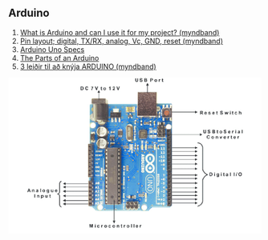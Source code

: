 ## Arduino 

1. [What is Arduino and can I use it for my project? (myndband)](https://www.youtube.com/watch?v=CSx6k-zXlLE&list=PLYutciIGBqC2FdMRLZIbPJ-pr7_0KByDN&index=2)
1. [Pin layout; digital, TX/RX, analog, Vc, GND, reset (myndband)](https://www.youtube.com/watch?v=09zfRaLEasY)
1. [Arduino Uno Specs](https://store.arduino.cc/products/arduino-uno-rev3?selectedStore=eu)
1. [The Parts of an Arduino](https://learn.adafruit.com/ladyadas-learn-arduino-lesson-number-0/take-a-tour#the-parts-of-an-arduino-1850093-4)
1. [3 leiðir til að knýja ARDUINO (myndband)](https://www.programmingelectronics.com/power-arduino/)

![Arduino Hardware](https://github.com/VESM2VT/Efni/blob/main/Myndir/Arduino-Uno-basic-connectivity-layout.png)



<!--
Búa til töflu Arduino Uno Technical Specifications
- straumur, vin etc https://components101.com/microcontrollers/arduino-uno
- Don't connect anything to Digital 0 or 1 unless you are super sure because it will affect your Arduino's ability to communicate!
- ekki nota 5V til að knýja Arduino
- the max current you can pull continously is approximately. 1.5 Watt / (Input Voltage - 1 V - 5 V) = in Amps. So for 9V, the max for continuous current is 1.5/(9-1-5) = 0.5 Amps
- I/O pins 20mA each (40mA max)
- 5V pin output, 500mA (800mA max)
- 3.3V 40 mA max
-->
